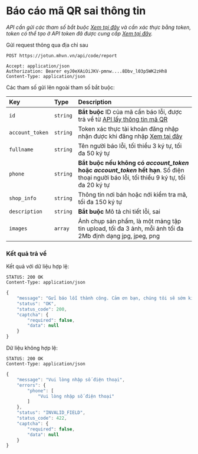 # Báo cáo mã QR sai thông tin

_API cần gửi các tham số bắt buộc [Xem tại đây](README.md) và cần xác thực bằng token, token có thể tạo ở API token đã được cung cấp [Xem tại đây](token-access.md)._

 Gửi request thông qua địa chỉ sau
 ```http
POST https://jotun.mhvn.vn/api/code/report

Accept: application/json
Authorization: Bearer eyJ0eXAiOiJKV-pmnw....8Dbv_l03p5WK2zHh8
Content-Type: application/json
```

Các tham số gửi lên ngoài tham số bắt buộc:

| Key | Type | Description |
| :--- | :--- | :--- |
| `id` | `string` | **Bắt buộc** ID của mã cần báo lỗi, được trả về từ [API lấy thông tin mã QR](qr.md) |
| `account_token` | `string` | Token xác thực tài khoản đăng nhập nhận được khi đăng nhập [Xem tại đây](login.md) |
| `fullname` | `string` | Tên người báo lỗi, tối thiểu 3 ký tự, tối đa 50 ký tự |
| `phone` | `string` | **Bắt buộc nếu không có _account_token_ hoặc _account_token_ hết hạn**. Số điện thoại người báo lỗi, tối thiểu 9 ký tự, tối đa 20 ký tự |
| `shop_info` | `string` | Thông tin nơi bán hoặc nới kiểm tra mã, tối đa 150 ký tự |
| `description` | `string` | **Bắt buộc** Mô tả chi tiết lỗi, sai |
| `images` | `array` | Ảnh chụp sản phẩm, là một mảng tập tin upload, tối đa 3 ảnh, mỗi ảnh tối đa 2Mb định dạng jpg, jpeg, png |

### Kết quả trả về
Kết quả với dữ liệu hợp lệ:
 ```http
STATUS: 200 OK
Content-Type: application/json
```
```javascript
{
    "message": "Gửi báo lỗi thành công. Cảm ơn bạn, chúng tôi sẽ sớm kiểm tra lại thông tin",
    "status": "OK",
    "status_code": 200,
    "captcha": {
        "required": false,
        "data": null
    }
}
```

Dữ liệu không hợp lệ:
 ```http
STATUS: 200 OK
Content-Type: application/json
```
```javascript
{
    "message": "Vui lòng nhập số điện thoại",
    "errors": {
        "phone": [
            "Vui lòng nhập số điện thoại"
        ]
    },
    "status": "INVALID_FIELD",
    "status_code": 422,
    "captcha": {
        "required": false,
        "data": null
    }
}
